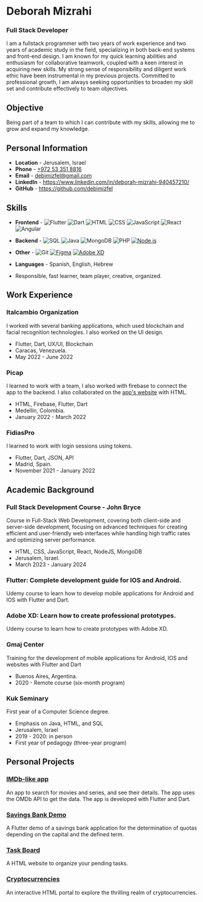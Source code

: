 # Deborah Mizrahi
 
### Full Stack Developer

I am a fullstack programmer with two years of work experience and two years of academic study in the field, specializing in both back-end systems and front-end design. I am known for my quick learning abilities and enthusiasm for collaborative teamwork, coupled with a keen interest in acquiring new skills. My strong sense of responsibility and diligent work ethic have been instrumental in my previous projects. Committed to professional growth, I am always seeking opportunities to broaden my skill set and contribute effectively to team objectives.

## Objective

Being part of a team to which I can contribute with my skills, allowing me to grow and expand my knowledge.

## Personal Information

- **Location** - Jerusalem, Israel
- **Phone** - [+972 53 351 8816](tel:+972533518816)
- **Email** - [debimizfel@gmail.com](mailto:debimizfel@gmail.com)
- **LinkedIn** - https://www.linkedin.com/in/deborah-mizrahi-940457210/
- **GitHub** - https://github.com/debimizfel

## Skills

- **Frontend** - ![Flutter](https://raster.shields.io/badge/Flutter-02569B?logo=flutter&logoColor=white&style=flat)
 ![Dart](https://raster.shields.io/badge/Dart-0175C2?logo=dart&logoColor=white&style=flat)
 ![HTML](https://raster.shields.io/badge/HTML5-E34F26?logo=html5&logoColor=white&style=flat)
 ![CSS](https://raster.shields.io/badge/CSS3-1572B6?logo=css3&logoColor=white&style=flat)
 ![JavaScript](https://raster.shields.io/badge/JavaScript-F7DF1E?logo=javascript&logoColor=black&style=flat)
 ![React](https://img.shields.io/badge/React-61DAFB?logo=react&logoColor=white&style=flat)
 ![Angular](https://img.shields.io/badge/Angular-DD0031?logo=angular&logoColor=white&style=flat)


- **Backend** - ![SQL](https://raster.shields.io/badge/SQL-4479A1?style=flat)
 ![Java](https://raster.shields.io/badge/Java-007396?style=flat)
 ![MongoDB](https://img.shields.io/badge/MongoDB-47A248?logo=mongodb&logoColor=white&style=flat)
 ![PHP](https://img.shields.io/badge/PHP-777BB4?logo=php&logoColor=white&style=flat)
[![Node.js](https://img.shields.io/badge/Node.js-339933?logo=node.js&logoColor=white&style=flat)](https://nodejs.org/)


- **Other** - ![Git](https://raster.shields.io/badge/Git-F05032?logo=git&logoColor=white&style=flat)
[![Figma](https://img.shields.io/badge/Figma-2C2D72?logo=figma&logoColor=white&style=flat)](https://www.figma.com/)
[![Adobe XD](https://img.shields.io/badge/Adobe_XD-FF61F6?logo=adobe-xd&logoColor=white&style=flat)](https://www.adobe.com/products/xd.html)

- **Languages** - Spanish, English, Hebrew

- Responsible, fast learner, team player, creative, organized.

## Work Experience

### Italcambio Organization

I worked with several banking applications, which used blockchain and facial recognition technologies. I also worked on the UI design.

- Flutter, Dart, UX/UI, Blockchain
- Caracas, Venezuela.
- May 2022 - June 2022

### Picap

I learned to work with a team, I also worked with firebase to connect the app to the backend. I also collaborated on the [app's website](https://www.cocoa.app/) with HTML.

- HTML, Firebase, Flutter, Dart
- Medellín, Colombia.
- January 2022 - March 2022

### FidiasPro

I learned to work with login sessions using tokens.

- Flutter, Dart, JSON, API
- Madrid, Spain.
- November 2021 - January 2022

## Academic Background

### Full Stack Development Course - John Bryce

Course in Full-Stack Web Development, covering both client-side and server-side development, focusing on advanced techniques for creating efficient and user-friendly web interfaces while handling high traffic rates and optimizing server performance.

- HTML, CSS, JavaScript, React, NodeJS, MongoDB
- Jerusalem, Israel.
- March 2023 - January 2024

### Flutter: Complete development guide for IOS and Android.

Udemy course to learn how to develop mobile applications for Android and IOS with Flutter and Dart.

### Adobe XD: Learn how to create professional prototypes.

Udemy course to learn how to create prototypes with Adobe XD.

### Gmaj Center

Training for the development of mobile applications for Android, IOS and websites with Flutter and Dart

- Buenos Aires, Argentina.
- 2020 - Remote course (six-month program)

### Kuk Seminary

First year of a Computer Science degree.

- Emphasis on Java, HTML, and SQL
- Jerusalem, Israel
- 2019 - 2020: in person
- First year of pedagogy (three-year program)

## Personal Projects

### [IMDb-like app](https://github.com/debimizfel/Proyecto-IMDb)

An app to search for movies and series, and see their details. The app uses the OMDb API to get the data. The app is developed with Flutter and Dart.

### [Savings Bank Demo](https://github.com/debimizfel/Caja-de-ahorro--Demo-)

A Flutter demo of a savings bank application for the determination of quotas depending on the capital and the defined term.

### [Task Board](https://github.com/debimizfel/Task-Board)

A HTML website to organize your pending tasks.

### [Cryptocurrencies](https://github.com/debimizfel-john-brice/Cryptocurrencies)

An interactive HTML portal to explore the thrilling realm of cryptocurrencies.
